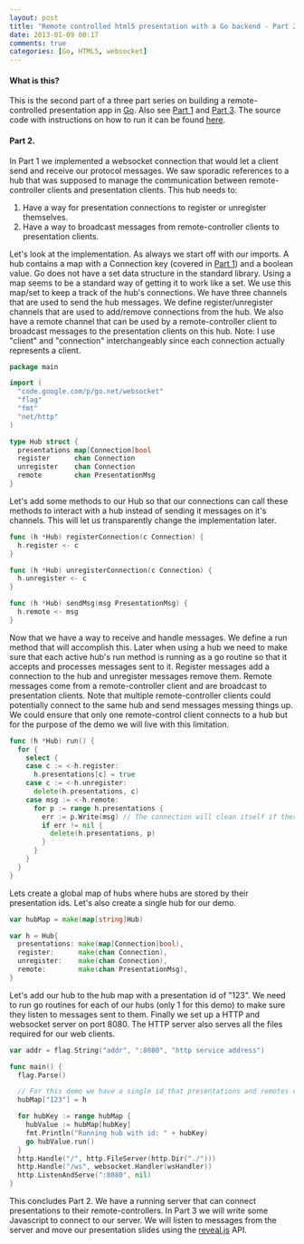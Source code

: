 ```yaml
---
layout: post
title: "Remote controlled html5 presentation with a Go backend - Part 2."
date: 2013-01-09 00:17
comments: true
categories: [Go, HTML5, websocket]
---
```

#### What is this?
This is the second part of a three part series on building a remote-controlled presentation app in [Go](http://golang.org). Also see [Part 1](/blog/2013/01/08/remote-controlled-html5-presentation-with-a-go-backend-part-1/) and [Part 3](/blog/2013/01/09/remote-controlled-html5-presentation-with-a-go-backend-part-3/). The source code with instructions on how to run it can be found [here](https://github.com/RajivKurian/remote-presentation).

#### Part 2.
In Part 1 we implemented a websocket connection that would let a client send and receive our protocol messages. We saw sporadic references to a hub that was supposed to manage the communication between remote-controller clients and presentation clients. This hub needs to:

1.  Have a way for presentation connections to register or unregister themselves.
2.  Have a way to broadcast messages from remote-controller clients to presentation clients.

<!-- more -->
Let's look at the implementation. As always we start off with our imports. A hub contains a map with a Connection key (covered in [Part 1](/blog/2013/01/08/remote-controlled-html5-presentation-with-a-go-backend-part-1/)) and a boolean value. Go does not have a set data structure in the standard library. Using a map seems to be a standard way of getting it to work like a set. We use this map/set to keep a track of the hub's connections. We have three channels that are used to send the hub messages. We define register/unregister channels that are used to add/remove connections from the hub. We also have a remote channel that can be used by a remote-controller client to broadcast messages to the presentation clients on this hub. Note: I use "client" and "connection" interchangeably since each connection actually represents a client.
``` go hub.go
package main

import (
  "code.google.com/p/go.net/websocket"
  "flag"
  "fmt"
  "net/http"
)

type Hub struct {
  presentations map[Connection]bool
  register      chan Connection
  unregister    chan Connection
  remote        chan PresentationMsg
}
```
Let's add some methods to our Hub so that our connections can call these methods to interact with a hub instead of sending it messages on it's channels. This will let us transparently change the implementation later.
``` go hub.go
func (h *Hub) registerConnection(c Connection) {
  h.register <- c
}

func (h *Hub) unregisterConnection(c Connection) {
  h.unregister <- c
}

func (h *Hub) sendMsg(msg PresentationMsg) {
  h.remote <- msg
}
```
Now that we have a way to receive and handle messages. We define a run method that will accomplish this. Later when using a hub we need to make sure that each active hub's run method is running as a go routine so that it accepts and processes messages sent to it. Register messages add a connection to the hub and unregister messages remove them. Remote messages come from a remote-controller client and are broadcast to presentation clients. Note that multiple remote-controller clients could potentially connect to the same hub and send messages messing things up. We could ensure that only one remote-control client connects to a hub but for the purpose of the demo we will live with this limitation.
``` go hub.go
func (h *Hub) run() {
  for {
    select {
    case c := <-h.register:
      h.presentations[c] = true
    case c := <-h.unregister:
      delete(h.presentations, c)
    case msg := <-h.remote:
      for p := range h.presentations {
        err := p.Write(msg) // The connection will clean itself if there is a write error.
        if err != nil {
          delete(h.presentations, p)
        }
      }
    }
  }
}
```
Lets create a global map of hubs where hubs are stored by their presentation ids. Let's also create a single hub for our demo.
``` go hub.go
var hubMap = make(map[string]Hub)

var h = Hub{
  presentations: make(map[Connection]bool),
  register:      make(chan Connection),
  unregister:    make(chan Connection),
  remote:        make(chan PresentationMsg),
}
```
Let's add our hub to the hub map with a presentation id of "123". We need to run go routines for each of our hubs (only 1 for this demo) to make sure they listen to messages sent to them. Finally we set up a HTTP and websocket server on port 8080. The HTTP server also serves all the files required for our web clients.
``` go hub.go
var addr = flag.String("addr", ":8080", "http service address")

func main() {
  flag.Parse()

  // For this demo we have a single id that presentations and remotes can connect to.
  hubMap["123"] = h

  for hubKey := range hubMap {
    hubValue := hubMap[hubKey]
    fmt.Println("Running hub with id: " + hubKey)
    go hubValue.run()
  }
  http.Handle("/", http.FileServer(http.Dir("./")))
  http.Handle("/ws", websocket.Handler(wsHandler))
  http.ListenAndServe(":8080", nil)
}
```
This concludes Part 2. We have a running server that can connect presentations to their remote-controllers. In Part 3 we will write some Javascript to connect to our server. We will listen to messages from the server and move our presentation slides using the [reveal.js](http://lab.hakim.se/reveal-js) API.